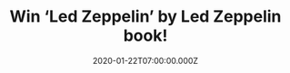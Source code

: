---
campaign-uuid: "c-a7433022-a4bc-4224-8288-0b9877c549d7"
type: "Competition"
category: "Music"
date: "2020-01-22T07:00:00.000Z"
end-date: "2020-03-22T23:59:00.000Z"
disable-form: false
is_promoted: false
has_entry_page: true
title: "Win ‘Led Zeppelin’ by Led Zeppelin book!"
competition-description: "<p>‘Led Zeppelin’ by Led Zeppelin is the first and only\
  \ official illustrated book to be produced in collaboration with the members of\
  \ the band. It covers the group’s unparalleled musical career and features photographs\
  \ of Jimmy Page, Robert Plant, John Paul Jones and John Bonham on and offstage,\
  \ in candid moments and in the recording studio</p>\n<p>We are giving away a copy\
  \ of the book to one lucky NME AAA member. Click below for a chance to win.</p>\n"
hero-header: "Win ‘Led Zeppelin’ by Led Zeppelin book!"
terms-confirmation: "N/A"
banner-img: "https://assets.expresslyapp.com/asset-4140f4ca-3c0a-4c0b-b20f-5e32bf54c86b.jpg"
logo-left-href: "aaa.nme.com"
logo-left-image: "https://assets.expresslyapp.com/asset-10953888-0637-403c-ae90-c0d1f26838a8.jpg"
logo-left-title: "NME AAA"
bg-image-hero: "https://assets.expresslyapp.com/asset-f96b0a5f-97a4-453e-8efd-6906381b83ba.jpg"
bg-image-first: "https://assets.expresslyapp.com/asset-ef0471e1-acef-4a00-8646-0ff786daac5b.jpg"
section1-content: "<p>‘Led Zeppelin’ by Led Zeppelin is the first and only official\
  \ illustrated book to be produced in collaboration with the members of the band.\
  \ Celebrating 50 years since their formation, it covers the group’s unparalleled\
  \ musical career and features photographs of Jimmy Page, Robert Plant, John Paul\
  \ Jones and John Bonham on and offstage, in candid moments and in the recording\
  \ studio.</p>\n<p>This definitive 368-page volume includes unseen photographs and\
  \ artwork from the Led Zeppelin archives and contributions from photographers around\
  \ the world.</p>\n<p>Enter below and it could be yours!</p>\n"
entry-title: "Win ‘Led Zeppelin’ by Led Zeppelin book!"
entry-content: "<p>Enter the draw to win ‘Led Zeppelin’ by Led Zeppelin book by completing\
  \ the form below before 23:59 on the 22nd of March 2020.</p>\n"
has-winner: true
winner-title: "CONGRATULATIONS to Dawn D. who won ‘Led Zeppelin’ by Led Zeppelin book!"
winner-banner: "https://assets.expresslyapp.com/asset-8795b478-24d9-4b1e-9d46-9ba05b2e5566.jpg"
prize-description: "‘Led Zeppelin’ by Led Zeppelin book!"
special-conditions: "Multiple entries are allowed up to one every day."
country-restrictions:
- "GB"
---